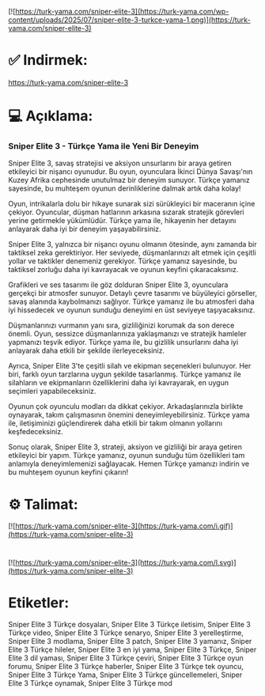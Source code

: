 [![https://turk-yama.com/sniper-elite-3](https://turk-yama.com/wp-content/uploads/2025/07/sniper-elite-3-turkce-yama-1.png)](https://turk-yama.com/sniper-elite-3)
# ✅ Indirmek:
https://turk-yama.com/sniper-elite-3
# 💻 Açıklama:
### Sniper Elite 3 - Türkçe Yama ile Yeni Bir Deneyim

Sniper Elite 3, savaş stratejisi ve aksiyon unsurlarını bir araya getiren etkileyici bir nişancı oyunudur. Bu oyun, oyunculara İkinci Dünya Savaşı'nın Kuzey Afrika cephesinde unutulmaz bir deneyim sunuyor. Türkçe yamanız sayesinde, bu muhteşem oyunun derinliklerine dalmak artık daha kolay!

Oyun, intrikalarla dolu bir hikaye sunarak sizi sürükleyici bir maceranın içine çekiyor. Oyuncular, düşman hatlarının arkasına sızarak stratejik görevleri yerine getirmekle yükümlüdür. Türkçe yama ile, hikayenin her detayını anlayarak daha iyi bir deneyim yaşayabilirsiniz.

Sniper Elite 3, yalnızca bir nişancı oyunu olmanın ötesinde, aynı zamanda bir taktiksel zeka gerektiriyor. Her seviyede, düşmanlarınızı alt etmek için çeşitli yollar ve taktikler denemeniz gerekiyor. Türkçe yamanız sayesinde, bu taktiksel zorluğu daha iyi kavrayacak ve oyunun keyfini çıkaracaksınız.

Grafikleri ve ses tasarımı ile göz dolduran Sniper Elite 3, oyunculara gerçekçi bir atmosfer sunuyor. Detaylı çevre tasarımı ve büyüleyici görseller, savaş alanında kaybolmanızı sağlıyor. Türkçe yamanız ile bu atmosferi daha iyi hissedecek ve oyunun sunduğu deneyimi en üst seviyeye taşıyacaksınız.

Düşmanlarınızı vurmanın yanı sıra, gizliliğinizi korumak da son derece önemli. Oyun, sessizce düşmanlarınıza yaklaşmanızı ve stratejik hamleler yapmanızı teşvik ediyor. Türkçe yama ile, bu gizlilik unsurlarını daha iyi anlayarak daha etkili bir şekilde ilerleyeceksiniz.

Ayrıca, Sniper Elite 3'te çeşitli silah ve ekipman seçenekleri bulunuyor. Her biri, farklı oyun tarzlarına uygun şekilde tasarlanmış. Türkçe yamanız ile silahların ve ekipmanların özelliklerini daha iyi kavrayarak, en uygun seçimleri yapabileceksiniz.

Oyunun çok oyunculu modları da dikkat çekiyor. Arkadaşlarınızla birlikte oynayarak, takım çalışmasının önemini deneyimleyebilirsiniz. Türkçe yama ile, iletişiminizi güçlendirerek daha etkili bir takım olmanın yollarını keşfedeceksiniz.

Sonuç olarak, Sniper Elite 3, strateji, aksiyon ve gizliliği bir araya getiren etkileyici bir yapım. Türkçe yamanız, oyunun sunduğu tüm özellikleri tam anlamıyla deneyimlemenizi sağlayacak. Hemen Türkçe yamanızı indirin ve bu muhteşem oyunun keyfini çıkarın!
# ⚙️ Talimat:
[![https://turk-yama.com/sniper-elite-3](https://turk-yama.com/i.gif)](https://turk-yama.com/sniper-elite-3)
#
[![https://turk-yama.com/sniper-elite-3](https://turk-yama.com/l.svg)](https://turk-yama.com/sniper-elite-3)
# Etiketler:
Sniper Elite 3 Türkçe dosyaları, Sniper Elite 3 Türkçe iletisim, Sniper Elite 3 Türkçe video, Sniper Elite 3 Türkçe senaryo, Sniper Elite 3 yerelleştirme, Sniper Elite 3 modlama, Sniper Elite 3 patch, Sniper Elite 3 yamanız, Sniper Elite 3 Türkçe hileler, Sniper Elite 3 en iyi yama, Sniper Elite 3 Türkçe, Sniper Elite 3 dil yaması, Sniper Elite 3 Türkçe çeviri, Sniper Elite 3 Türkçe oyun forumu, Sniper Elite 3 Türkçe haberler, Sniper Elite 3 Türkçe tek oyuncu, Sniper Elite 3 Türkçe Yama, Sniper Elite 3 Türkçe güncellemeleri, Sniper Elite 3 Türkçe oynamak, Sniper Elite 3 Türkçe mod


